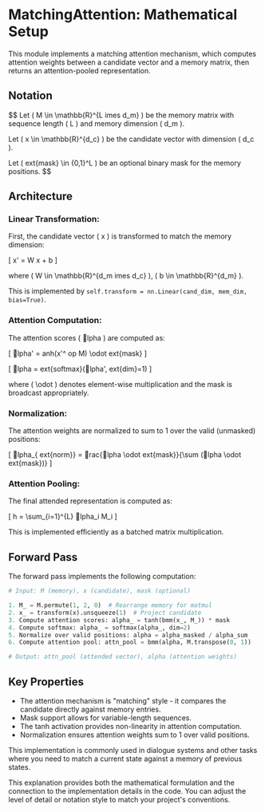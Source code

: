 
# MatchingAttention: Mathematical Setup

This module implements a matching attention mechanism, which computes attention weights between a candidate vector and a memory matrix, then returns an attention-pooled representation.

## Notation
$$
Let \( M \in \mathbb{R}^{L 	imes d_m} \) be the memory matrix with sequence length \( L \) and memory dimension \( d_m \).

Let \( x \in \mathbb{R}^{d_c} \) be the candidate vector with dimension \( d_c \).

Let \( 	ext{mask} \in \{0,1\}^L \) be an optional binary mask for the memory positions.
$$
## Architecture

### Linear Transformation:
First, the candidate vector \( x \) is transformed to match the memory dimension:

\[
x' = W x + b
\]

where \( W \in \mathbb{R}^{d_m 	imes d_c} \), \( b \in \mathbb{R}^{d_m} \).

This is implemented by `self.transform = nn.Linear(cand_dim, mem_dim, bias=True)`.

### Attention Computation:
The attention scores \( lpha \) are computed as:

\[
lpha' = 	anh(x'^	op M) \odot 	ext{mask}
\]

\[
lpha = 	ext{softmax}(lpha', 	ext{dim}=1)
\]

where \( \odot \) denotes element-wise multiplication and the mask is broadcast appropriately.

### Normalization:
The attention weights are normalized to sum to 1 over the valid (unmasked) positions:

\[
lpha_{	ext{norm}} = rac{lpha \odot 	ext{mask}}{\sum (lpha \odot 	ext{mask})}
\]

### Attention Pooling:
The final attended representation is computed as:

\[
h = \sum_{i=1}^{L} lpha_i M_i
\]

This is implemented efficiently as a batched matrix multiplication.

## Forward Pass

The forward pass implements the following computation:

```python
# Input: M (memory), x (candidate), mask (optional)

1. M_ = M.permute(1, 2, 0)  # Rearrange memory for matmul
2. x_ = transform(x).unsqueeze(1)  # Project candidate
3. Compute attention scores: alpha_ = tanh(bmm(x_, M_)) * mask
4. Compute softmax: alpha_ = softmax(alpha_, dim=2)
5. Normalize over valid positions: alpha = alpha_masked / alpha_sum
6. Compute attention pool: attn_pool = bmm(alpha, M.transpose(0, 1))

# Output: attn_pool (attended vector), alpha (attention weights)
```

## Key Properties

- The attention mechanism is "matching" style - it compares the candidate directly against memory entries.
- Mask support allows for variable-length sequences.
- The tanh activation provides non-linearity in attention computation.
- Normalization ensures attention weights sum to 1 over valid positions.

This implementation is commonly used in dialogue systems and other tasks where you need to match a current state against a memory of previous states.

This explanation provides both the mathematical formulation and the connection to the implementation details in the code. You can adjust the level of detail or notation style to match your project's conventions.

